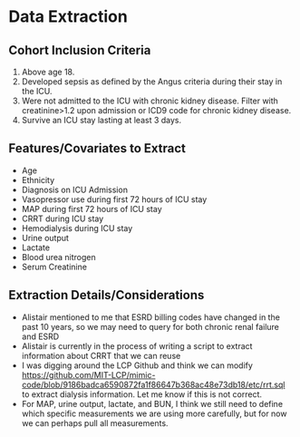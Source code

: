 # Data Extraction

## Cohort Inclusion Criteria

1. Above age 18.
2. Developed sepsis as defined by the Angus criteria during their stay in the ICU.
3. Were not admitted to the ICU with chronic kidney disease. Filter with creatinine>1.2 upon admission or ICD9 code for chronic kidney disease. 
4. Survive an ICU stay lasting at least 3 days.

## Features/Covariates to Extract

- Age
- Ethnicity
- Diagnosis on ICU Admission
- Vasopressor use during first 72 hours of ICU stay
- MAP during first 72 hours of ICU stay
- CRRT during ICU stay
- Hemodialysis during ICU stay
- Urine output
- Lactate
- Blood urea nitrogen
- Serum Creatinine


## Extraction Details/Considerations

- Alistair mentioned to me that ESRD billing codes have changed in the past 10 years, so we may need to query for both chronic renal failure and ESRD
- Alistair is currently in the process of writing a script to extract information about CRRT that we can reuse
- I was digging around the LCP Github and think we can modify https://github.com/MIT-LCP/mimic-code/blob/9186badca6590872fa1f86647b368ac48e73db18/etc/rrt.sql to extract dialysis information. Let me know if this is not correct.
- For MAP, urine output, lactate, and BUN, I think we still need to define which specific measurements we are using more carefully, but for now we can perhaps pull all measurements.


